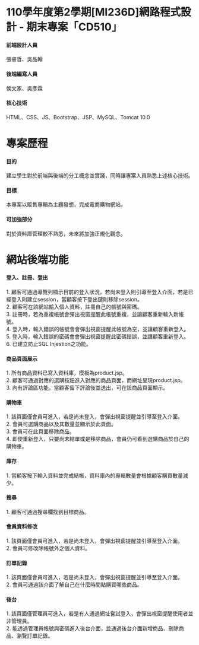 # 110學年度第2學期[MI236D]網路程式設計 - 期末專案「CD510」
<h4>前端設計人員</h4>
張睿哲、吳品翰
<h4>後端編寫人員</h4>
侯文家、吳彥霖
<h4>核心技術</h4>
HTML、CSS、JS、Bootstrap、JSP、MySQL、Tomcat 10.0

# 專案歷程
<h4>目的</h4>
建立學生對於前端與後端的分工概念並實踐，同時讓專案人員熟悉上述核心技術。
<h4>目標</h4>
本專案以販售專輯為主題發想，完成電商購物網站。
<h4>可加強部分</h4>
對於資料庫管理較不熟悉，未來將加強正規化觀念。

# 網站後端功能
<h4>登入、註冊、登出</h4>
1. 顧客可通過導覽列顯示目前的登入狀況，若尚未登入則引導至登入介面，若是已經登入則建立session，當顧客按下登出鍵則移除session。<br>
2. 顧客可在該網站輸入個人資料，註冊自己的帳號與密碼。<br>
3. 註冊時，若為重複帳號會彈出視窗提醒此帳號重複，並讓顧客重新輸入新帳號。<br>
4. 登入時，輸入錯誤的帳號會會彈出視窗提醒此帳號為空，並讓顧客重新登入。<br>
5. 登入時，輸入錯誤的密碼會會彈出視窗提醒此密碼錯誤，並讓顧客重新登入。<br>
6. 已建立防止SQL Injestion之功能。
<h4>商品頁面展示</h4>
1. 所有商品資料已寫入資料庫，模板為product.jsp。<br>
2. 顧客可通過對應的選購按鈕進入對應的商品頁面，而網址呈現product.jsp。<br>
3. 內有評論區功能，當顧客留下評論後並送出，可在該商品頁面顯示。
<h4>購物車</h4>
1. 該頁面僅會員可進入，若是尚未登入，會彈出視窗提醒並引導至登入介面。<br>
2. 會員可選購商品以及其數量並顯示於此頁面。<br>
3. 會員可在此頁面移除商品。<br>
4. 即使重新登入，只要尚未結單或是移除商品，會員仍可看到選購商品於自己的購物車。
<h4>庫存</h4>
1. 當顧客按下輸入資料並完成結帳，資料庫內的專輯數量會根據顧客購買數量減少。
<h4>搜尋</h4>
1. 顧客可通過搜尋欄找到目標商品。
<h4>會員資料修改</h4>
1. 該頁面僅會員可進入，若是尚未登入，會彈出視窗提醒並引導至登入介面。<br>
2. 會員可修改除帳號外之個人資料。
<h4>訂單記錄</h4>
1. 該頁面僅會員可進入，若是尚未登入，會彈出視窗提醒並引導至登入介面。<br>
2. 會員可通過該介面了解自己在什麼時間點購買哪些商品。
<h4>後台</h4>
1. 該頁面僅管理員可進入，若是有人通過網址嘗試登入，會彈出視窗提醒使用者並非管理員。<br>
2. 能透過管理員帳號與密碼進入後台介面，並通過後台介面新增商品、刪除商品、瀏覽訂單記錄。
